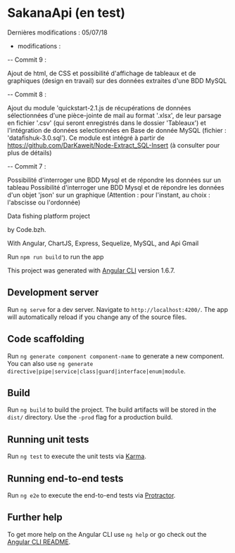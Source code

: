 # SakanaApi (en test)

Dernières modifications : 05/07/18

- modifications :


-- Commit 9 :

Ajout de html, de CSS et possibilité d'affichage de tableaux et de graphiques (design en travail) sur des données extraites d'une BDD MySQL


-- Commit 8 :

Ajout du module 'quickstart-2.1.js de récupérations de données sélectionnées d'une pièce-jointe de mail au format '.xlsx', de leur parsage en fichier '.csv' (qui seront enregistrés dans le dossier 'Tableaux') et l'intégration de données selectionnées en Base de donnée MySQL (fichier : 'datafishuk-3.0.sql'). Ce module est intégré à partir de https://github.com/DarKaweit/Node-Extract_SQL-Insert (à consulter pour plus de détails)


-- Commit 7 :

Possibilité d'interroger une BDD Mysql et de répondre les données sur un tableau
Possibilité d'interroger une BDD Mysql et de répondre les données d'un objet 'json' sur un graphique (Attention : pour l'instant, au choix : l'abscisse ou l'ordonnée)



Data fishing platform project 

by Code.bzh.

With Angular, ChartJS, Express, Sequelize, MySQL, and Api Gmail

Run `npm run build` to run the app

This project was generated with [Angular CLI](https://github.com/angular/angular-cli) version 1.6.7. 

## Development server

Run `ng serve` for a dev server. Navigate to `http://localhost:4200/`. The app will automatically reload if you change any of the source files.

## Code scaffolding

Run `ng generate component component-name` to generate a new component. You can also use `ng generate directive|pipe|service|class|guard|interface|enum|module`.

## Build

Run `ng build` to build the project. The build artifacts will be stored in the `dist/` directory. Use the `-prod` flag for a production build.

## Running unit tests

Run `ng test` to execute the unit tests via [Karma](https://karma-runner.github.io).

## Running end-to-end tests

Run `ng e2e` to execute the end-to-end tests via [Protractor](http://www.protractortest.org/).

## Further help

To get more help on the Angular CLI use `ng help` or go check out the [Angular CLI README](https://github.com/angular/angular-cli/blob/master/README.md).
